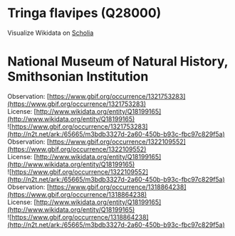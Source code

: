 
Tringa flavipes (Q28000)
========================
  
Visualize Wikidata on [Scholia](https://scholia.toolforge.org/taxon/Q28000)
# National Museum of Natural History, Smithsonian Institution
  
Observation: [https://www.gbif.org/occurrence/1321753283](https://www.gbif.org/occurrence/1321753283)  
License: [http://www.wikidata.org/entity/Q18199165](http://www.wikidata.org/entity/Q18199165)  
![https://www.gbif.org/occurrence/1321753283](http://n2t.net/ark:/65665/m3bdb3327d-2a60-450b-b93c-fbc97c829f5a)  
Observation: [https://www.gbif.org/occurrence/1322109552](https://www.gbif.org/occurrence/1322109552)  
License: [http://www.wikidata.org/entity/Q18199165](http://www.wikidata.org/entity/Q18199165)  
![https://www.gbif.org/occurrence/1322109552](http://n2t.net/ark:/65665/m3bdb3327d-2a60-450b-b93c-fbc97c829f5a)  
Observation: [https://www.gbif.org/occurrence/1318864238](https://www.gbif.org/occurrence/1318864238)  
License: [http://www.wikidata.org/entity/Q18199165](http://www.wikidata.org/entity/Q18199165)  
![https://www.gbif.org/occurrence/1318864238](http://n2t.net/ark:/65665/m3bdb3327d-2a60-450b-b93c-fbc97c829f5a)